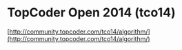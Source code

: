 TopCoder Open 2014 (tco14)
==========================
[http://community.topcoder.com/tco14/algorithm/](http://community.topcoder.com/tco14/algorithm/)

